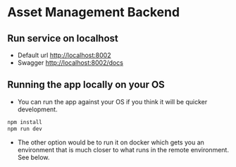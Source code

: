 # Asset Management Backend

## Run service on localhost

- Default url [http://localhost:8002](http://localhost:8002)
- Swagger [http://localhost:8002/docs](http://localhost:8002/docs)

## Running the app locally on your OS

- You can run the app against your OS if you think it will be quicker development.

```bash
npm install
npm run dev
```

- The other option would be to run it on docker which gets you an environment that is much closer to what runs in the remote environment. See below.
